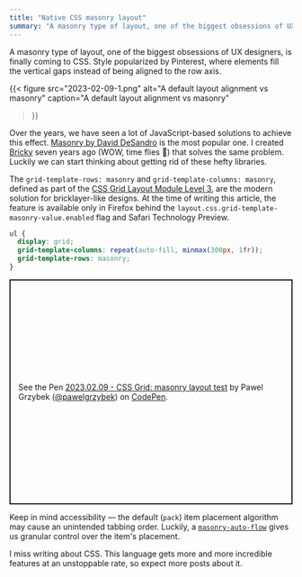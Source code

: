 ```yaml
---
title: "Native CSS masonry layout"
summary: "A masonry type of layout, one of the biggest obsessions of UX designers,  is finally coming to CSS. Style popularized by Pinterest, where elements fill the vertical gaps instead of being aligned to the row axis."
---
```


A masonry type of layout, one of the biggest obsessions of UX designers,  is finally coming to CSS. Style popularized by Pinterest, where elements fill the vertical gaps instead of being aligned to the row axis.

{{< figure
  src="2023-02-09-1.png"
  alt="A default layout alignment vs masonry"
  caption="A default layout alignment vs masonry"
>}}

Over the years, we have seen a lot of JavaScript-based solutions to achieve this effect. [Masonry by David DeSandro](https://masonry.desandro.com) is the most popular one. I created [Bricky](https://github.com/pawelgrzybek/bricky) seven years ago (WOW, time flies 🤯) that solves the same problem. Luckily we can start thinking about getting rid of these hefty libraries.

The `grid-template-rows: masonry` and `grid-template-columns: masonry`, defined as part of the [CSS Grid Layout Module Level 3](https://w3c.github.io/csswg-drafts/css-grid-3/), are the modern solution for bricklayer-like designs. At the time of writing this article, the feature is available only in Firefox behind the `layout.css.grid-template-masonry-value.enabled` flag and Safari Technology Preview.

```css
ul {
  display: grid;
  grid-template-columns: repeat(auto-fill, minmax(300px, 1fr));
  grid-template-rows: masonry;
}
```

<p class="codepen" data-height="400" data-default-tab="result" data-slug-hash="QWBXWqK" data-user="pawelgrzybek" style="height: 400px; box-sizing: border-box; display: flex; align-items: center; justify-content: center; border: 2px solid; margin: 1em 0; padding: 1em;">
  <span>See the Pen <a href="https://codepen.io/pawelgrzybek/pen/QWBXWqK">
  2023.02.09 - CSS Grid: masonry layout test</a> by Pawel Grzybek (<a href="https://codepen.io/pawelgrzybek">@pawelgrzybek</a>)
  on <a href="https://codepen.io">CodePen</a>.</span>
</p>
<script async src="https://cpwebassets.codepen.io/assets/embed/ei.js"></script>

Keep in mind accessibility — the default (`pack`) item placement algorithm may cause an unintended tabbing order. Luckily, a [`masonry-auto-flow`](https://w3c.github.io/csswg-drafts/css-grid-3/#masonry-auto-flow) gives us granular control over the item's placement.

I miss writing about CSS. This language gets more and more incredible features at an unstoppable rate, so expect more posts about it.
